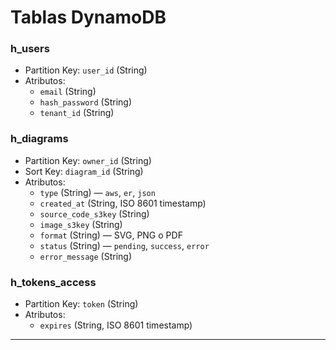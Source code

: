 # Tablas DynamoDB

### h_users
- Partition Key: `user_id` (String)
- Atributos: 
  - `email` (String)
  - `hash_password` (String)
  - `tenant_id` (String)

### h_diagrams
- Partition Key: `owner_id` (String)
- Sort Key: `diagram_id` (String)
- Atributos:
  - `type` (String) — `aws`, `er`, `json`
  - `created_at` (String, ISO 8601 timestamp)
  - `source_code_s3key` (String)
  - `image_s3key` (String)
  - `format` (String) — SVG, PNG o PDF
  - `status` (String) — `pending`, `success`, `error`
  - `error_message` (String)

### h_tokens_access
- Partition Key: `token` (String)
- Atributos:
  - `expires` (String, ISO 8601 timestamp)
---